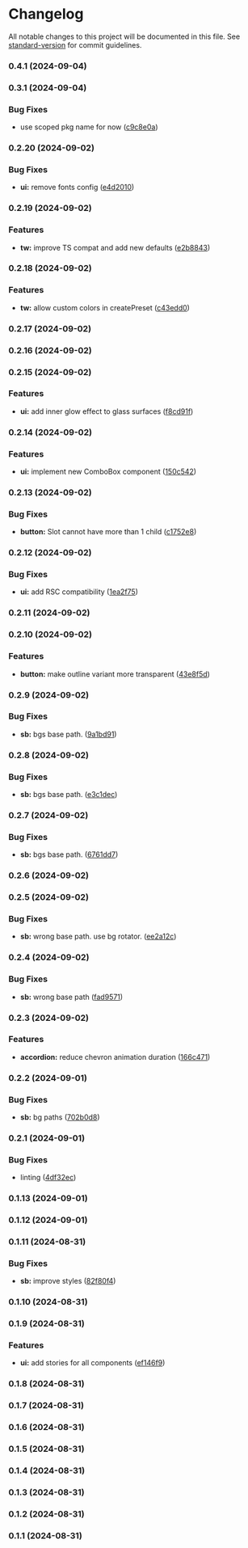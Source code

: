 # Changelog

All notable changes to this project will be documented in this file. See [standard-version](https://github.com/conventional-changelog/standard-version) for commit guidelines.

### 0.4.1 (2024-09-04)

### 0.3.1 (2024-09-04)


### Bug Fixes

* use scoped pkg name for now ([c9c8e0a](https://github.com/itsjavi/glasscn-ui/commit/c9c8e0a46247b25c2fb2669891d4a23e82ab381f))

### 0.2.20 (2024-09-02)


### Bug Fixes

* **ui:** remove fonts config ([e4d2010](https://github.com/itsjavi/glasscn-ui/commit/e4d2010fa74b326c352fd7a267436cb3c9525eae))

### 0.2.19 (2024-09-02)


### Features

* **tw:** improve TS compat and add new defaults ([e2b8843](https://github.com/itsjavi/glasscn-ui/commit/e2b88436a249b55e410b10f1b52b9f8d62030860))

### 0.2.18 (2024-09-02)


### Features

* **tw:** allow custom colors in createPreset ([c43edd0](https://github.com/itsjavi/glasscn-ui/commit/c43edd0db835b49088ad56ffb560c055c6087442))

### 0.2.17 (2024-09-02)

### 0.2.16 (2024-09-02)

### 0.2.15 (2024-09-02)


### Features

* **ui:** add inner glow effect to glass surfaces ([f8cd91f](https://github.com/itsjavi/glasscn-ui/commit/f8cd91ffe755f7552be2c1d0887b211ebf1b95f4))

### 0.2.14 (2024-09-02)


### Features

* **ui:** implement new ComboBox component ([150c542](https://github.com/itsjavi/glasscn-ui/commit/150c542bdcb759a9a2f8a0599fcbbeaa086c3827))

### 0.2.13 (2024-09-02)


### Bug Fixes

* **button:** Slot cannot have more than 1 child ([c1752e8](https://github.com/itsjavi/glasscn-ui/commit/c1752e877f913b326640f9c45db34ed325560bed))

### 0.2.12 (2024-09-02)


### Bug Fixes

* **ui:** add RSC compatibility ([1ea2f75](https://github.com/itsjavi/glasscn-ui/commit/1ea2f7542ff2c9b84bb52b00705a4516a5b6e915))

### 0.2.11 (2024-09-02)

### 0.2.10 (2024-09-02)


### Features

* **button:** make outline variant more transparent ([43e8f5d](https://github.com/itsjavi/glasscn-ui/commit/43e8f5d35a9e55a829192fa2dd6e025029eb832d))

### 0.2.9 (2024-09-02)


### Bug Fixes

* **sb:** bgs base path. ([9a1bd91](https://github.com/itsjavi/glasscn-ui/commit/9a1bd91ea26fac332c1bda40af5523621364b091))

### 0.2.8 (2024-09-02)


### Bug Fixes

* **sb:** bgs base path. ([e3c1dec](https://github.com/itsjavi/glasscn-ui/commit/e3c1deced00d2a23c07e0cb1c08f460c148d2a77))

### 0.2.7 (2024-09-02)


### Bug Fixes

* **sb:** bgs base path. ([6761dd7](https://github.com/itsjavi/glasscn-ui/commit/6761dd7f27a8f0d69ea5398253107f8fbad395f7))

### 0.2.6 (2024-09-02)

### 0.2.5 (2024-09-02)


### Bug Fixes

* **sb:** wrong base path. use bg rotator. ([ee2a12c](https://github.com/itsjavi/glasscn-ui/commit/ee2a12c5d5c6f4e2a2b1cc1f6942c1be7f370d90))

### 0.2.4 (2024-09-02)


### Bug Fixes

* **sb:** wrong base path ([fad9571](https://github.com/itsjavi/glasscn-ui/commit/fad95718a44367ab9dd6dec13b624da8f5a48786))

### 0.2.3 (2024-09-02)


### Features

* **accordion:** reduce chevron animation duration ([166c471](https://github.com/itsjavi/glasscn-ui/commit/166c471264d503bfd095eb124e88818ca7859c0d))

### 0.2.2 (2024-09-01)


### Bug Fixes

* **sb:** bg paths ([702b0d8](https://github.com/itsjavi/glasscn-ui/commit/702b0d8cca1993ac7148278e1db1fd44be5fe458))

### 0.2.1 (2024-09-01)


### Bug Fixes

* linting ([4df32ec](https://github.com/itsjavi/glasscn-ui/commit/4df32eccd3af5bb7ea602da90c2e5fc925a01997))

### 0.1.13 (2024-09-01)

### 0.1.12 (2024-09-01)

### 0.1.11 (2024-08-31)


### Bug Fixes

* **sb:** improve styles ([82f80f4](https://github.com/itsjavi/glasscn-ui/commit/82f80f4c0eb23bd6e7a42ad220a3e497f25ee232))

### 0.1.10 (2024-08-31)

### 0.1.9 (2024-08-31)


### Features

* **ui:** add stories for all components ([ef146f9](https://github.com/itsjavi/glasscn-ui/commit/ef146f9896d827998e814a6bf5bc9ddeb800213e))

### 0.1.8 (2024-08-31)

### 0.1.7 (2024-08-31)

### 0.1.6 (2024-08-31)

### 0.1.5 (2024-08-31)

### 0.1.4 (2024-08-31)

### 0.1.3 (2024-08-31)

### 0.1.2 (2024-08-31)

### 0.1.1 (2024-08-31)
